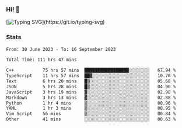 ### Hi!  👋

[![Typing SVG](https://readme-typing-svg.herokuapp.com?font=Fira+Code&pause=1000&width=435&lines=Hello!+I'm+Texiwustion.)](https://git.io/typing-svg)

### Stats

<!--START_SECTION:waka-->

```txt
From: 30 June 2023 - To: 16 September 2023

Total Time: 111 hrs 47 mins

C++           75 hrs 57 mins  █████████████████░░░░░░░░   67.94 %
TypeScript    11 hrs 57 mins  ██▓░░░░░░░░░░░░░░░░░░░░░░   10.70 %
Text          6 hrs 20 mins   █▒░░░░░░░░░░░░░░░░░░░░░░░   05.68 %
JSON          5 hrs 28 mins   █▒░░░░░░░░░░░░░░░░░░░░░░░   04.90 %
JavaScript    3 hrs 19 mins   ▓░░░░░░░░░░░░░░░░░░░░░░░░   02.98 %
Markdown      3 hrs 13 mins   ▓░░░░░░░░░░░░░░░░░░░░░░░░   02.88 %
Python        1 hr 4 mins     ▒░░░░░░░░░░░░░░░░░░░░░░░░   00.96 %
YAML          1 hr 3 mins     ▒░░░░░░░░░░░░░░░░░░░░░░░░   00.95 %
Vim Script    56 mins         ▒░░░░░░░░░░░░░░░░░░░░░░░░   00.84 %
Other         41 mins         ░░░░░░░░░░░░░░░░░░░░░░░░░   00.63 %
```

<!--END_SECTION:waka-->
